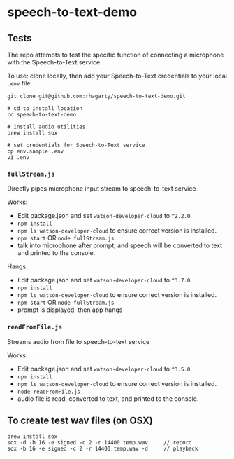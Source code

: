 # speech-to-text-demo

## Tests

The repo attempts to test the specific function of connecting a microphone with the Speech-to-Text service.

To use: clone locally, then add your Speech-to-Text credentials to your local `.env` file.
```
git clone git@github.com:rhagarty/speech-to-text-demo.git

# cd to install location
cd speech-to-text-demo

# install audio utilities
brew install sox

# set credentials for Speech-to-Text service
cp env.sample .env
vi .env
```

### `fullStream.js`

Directly pipes microphone input stream to speech-to-text service

Works:
* Edit package.json and set `watson-developer-cloud` to `^2.2.0`.
* `npm install`
* `npm ls watson-developer-cloud` to ensure correct version is installed.
* `npm start` OR `node fullStream.js`
* talk into microphone after prompt, and speech will be converted to text and printed to the console.

Hangs:
* Edit package.json and set `watson-developer-cloud` to `^3.7.0`.
* `npm install`
* `npm ls watson-developer-cloud` to ensure correct version is installed.
* `npm start` OR `node fullStream.js`
* prompt is displayed, then app hangs


### `readFromFile.js`

Streams audio from file to speech-to-text service

Works:
* Edit package.json and set `watson-developer-cloud` to `^3.5.0`.
* `npm install`
* `npm ls watson-developer-cloud` to ensure correct version is installed.
* `node readFromFile.js`
* audio file is read, converted to text, and printed to the console.

## To create test wav files (on OSX)

```
brew install sox
sox -d -b 16 -e signed -c 2 -r 14400 temp.wav     // record 
sox -b 16 -e signed -c 2 -r 14400 temp.wav -d     // playback
```
